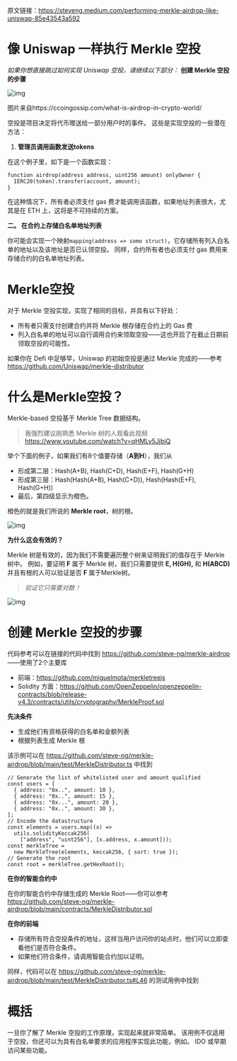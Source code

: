 原文链接：https://steveng.medium.com/performing-merkle-airdrop-like-uniswap-85e43543a592
 

# 像 Uniswap 一样执行 Merkle 空投

*如果你想直接跳过如何实现 Uniswap 空投，请继续以下部分：* **创建 Merkle 空投的步骤**


![img](https://img.learnblockchain.cn/attachments/2022/05/kBck9IbG6285e77c2632c.jpeg)

图片来自https://ccoingossip.com/what-is-airdrop-in-crypto-world/

 
 
 

空投是项目决定将代币赠送给一部分用户时的事件。 这些是实现空投的一些潜在方法：

1. **管理员调用函数发送tokens**

在这个例子里，如下是一个函数实现：
```
function airdrop(address address, uint256 amount) onlyOwner {
  IERC20(token).transfer(account, amount);  
}
```
 
在这种情况下，所有者必须支付 gas 费才能调用该函数，如果地址列表很大，尤其是在 ETH 上，这将是不可持续的方案。


**二。 在合约上存储白名单地址列表**

你可能会实现一个映射`mapping(address => some struct)`，它存储所有列入白名单的地址以及该地址是否已认领空投。 同样，合约所有者也必须支付 gas 费用来存储合约的白名单地址列表。

 

# Merkle空投

对于 Merkle 空投实现，实现了相同的目标，并具有以下好处：

- 所有者只需支付创建合约并将 Merkle 根存储在合约上的 Gas 费
- 列入白名单的地址可以自行调用合约来领取空投——这也开启了在截止日期前领取空投的可能性。

如果你在 Defi 中足够早，Uniswap 的初始空投是通过 Merkle 完成的——参考 https://github.com/Uniswap/merkle-distributor



# 什么是Merkle空投？

Merkle-based 空投基于 Merkle Tree 数据结构。

> 我强烈建议刚熟悉 Merkle 树的人观看此视频 https://www.youtube.com/watch?v=qHMLy5JjbjQ

举个下面的例子，如果我们有8个值要存储（**A到H**），我们从

- 形成第二层：Hash(A+B), Hash(C+D), Hash(E+F), Hash(G+H)
- 形成第三层：Hash(Hash(A+B), Hash(C+D)), Hash(Hash(E+F), Hash(G+H))
- 最后，第四级显示为橙色。

橙色的就是我们所说的 **Merkle root**，树的根。


![img](https://img.learnblockchain.cn/attachments/2022/05/GEJcdQir6285e88586f38.png)

 
**为什么这会有效的？**

Merkle 树是有效的，因为我们不需要遍历整个树来证明我们的值存在于 Merkle 树中。 例如，要证明 **F** 属于 Merkle 树，我们只需要提供 **E, H(GH),** 和 **H(ABCD)** 并且有根的人可以验证是否 **F** 属于Merkle树。

> *验证它只需要对数！*

![img](https://img.learnblockchain.cn/attachments/2022/05/k5t2bk0N6285e8c3d7ee1.png)
 
# 创建 Merkle 空投的步骤

代码参考可以在链接的代码中找到 https://github.com/steve-ng/merkle-airdrop ——使用了2个主要库

- 前端：https://github.com/miguelmota/merkletreejs
- Solidity 方面：https://github.com/OpenZeppelin/openzeppelin-contracts/blob/release-v4.3/contracts/utils/cryptography/MerkleProof.sol

**先决条件**

- 生成他们有资格获得的白名单和金额列表
- 根据列表生成 Merkle 根

该示例可以在 https://github.com/steve-ng/merkle-airdrop/blob/main/test/MerkleDistributor.ts 中找到

```
// Generate the list of whitelisted user and amount qualified 
const users = [    
  { address: "0x..", amount: 10 },    
  { address: "0x..", amount: 15 },    
  { address: "0x...", amount: 20 },    
  { address: "0x..", amount: 30 },  
]; 
// Encode the datastructure 
const elements = users.map((x) =>     
  utils.solidityKeccak256(
    ["address", "uint256"], [x.address, x.amount]));
const merkleTree = 
  new MerkleTree(elements, keccak256, { sort: true });
// Generate the root 
const root = merkleTree.getHexRoot();
```
 
**在你的智能合约中**

在你的智能合约中存储生成的 Merkle Root——你可以参考 https://github.com/steve-ng/merkle-airdrop/blob/main/contracts/MerkleDistributor.sol

**在你的前端**

- 存储所有符合空投条件的地址，这样当用户访问你的站点时，他们可以立即查看他们是否符合条件。
- 如果他们符合条件，请调用智能合约加以证明。

同样，代码可以在 https://github.com/steve-ng/merkle-airdrop/blob/main/test/MerkleDistributor.ts#L46 的测试用例中找到

 

# 概括

一旦你了解了 Merkle 空投的工作原理，实现起来就非常简单。 该用例不仅适用于空投，你还可以为具有白名单要求的应用程序实现此功能，例如。 IDO 或早期访问某些功能。


